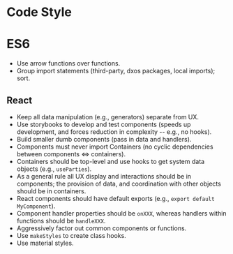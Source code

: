 # Code Style

# ES6

- Use arrow functions over functions.
- Group import statements (third-party, dxos packages, local imports); sort.


## React

- Keep all data manipulation (e.g., generators) separate from UX.
- Use storybooks to develop and test components (speeds up development, 
  and forces reduction in complexity -- e.g., no hooks).
- Build smaller dumb components (pass in data and handlers).
- Components must never import Containers (no cyclic dependencies between components <=> containers).
- Containers should be top-level and use hooks to get system data objects (e.g., `useParties`). 
- As a general rule all UX display and interactions should be in components; the provision of data, 
  and coordination with other objects should be in containers.
- React components should have default exports (e.g., `export default MyComponent`).
- Component handler properties should be `onXXX`, whereas handlers within functions should be `handleXXX`.
- Aggressively factor out common components or functions.
- Use `makeStyles` to create class hooks.
- Use material styles.
